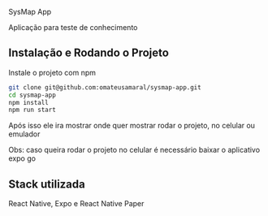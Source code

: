 SysMap App

Aplicação para teste de conhecimento

## Instalação e Rodando o Projeto

Instale o projeto com npm

```bash
git clone git@github.com:omateusamaral/sysmap-app.git
cd sysmap-app
npm install
npm run start

```

Após isso ele ira mostrar onde quer mostrar rodar o projeto, no celular ou emulador

Obs: caso queira rodar o projeto no celular é necessário baixar o aplicativo expo go

## Stack utilizada

React Native, Expo e React Native Paper
